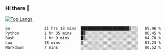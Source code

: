 ### Hi there 👋

<!--
**3Xpl0it3r/3Xpl0it3r** is a ✨ _special_ ✨ repository because its `README.md` (this file) appears on your GitHub profile.

Here are some ideas to get you started:

- 🔭 I’m currently working on ...
- 🌱 I’m currently learning ...
- 👯 I’m looking to collaborate on ...
- 🤔 I’m looking for help with ...
- 💬 Ask me about ...
- 📫 How to reach me: ...
- 😄 Pronouns: ...
- ⚡ Fun fact: ...
-->


[![Top Langs](https://github-readme-stats.vercel.app/api/top-langs/?username=3Xpl0it3r&layout=compact)](https://github.com/3Xpl0it3r/3Xpl0it3r)

<!--START_SECTION:waka-->

```txt
Go               21 hrs 18 mins  █████████████████████▒░░░   85.96 %
Python           1 hr 35 mins    █▓░░░░░░░░░░░░░░░░░░░░░░░   06.45 %
Bash             1 hr 9 mins     █▒░░░░░░░░░░░░░░░░░░░░░░░   04.70 %
Lua              18 mins         ▒░░░░░░░░░░░░░░░░░░░░░░░░   01.23 %
Markdown         7 mins          ░░░░░░░░░░░░░░░░░░░░░░░░░   00.52 %
```

<!--END_SECTION:waka-->
